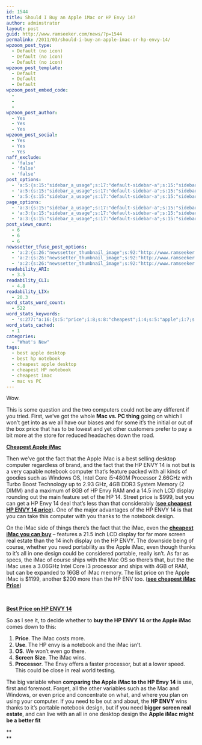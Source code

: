 ```yaml
---
id: 1544
title: Should I Buy an Apple iMac or HP Envy 14?
author: adminstrator
layout: post
guid: http://www.ramseeker.com/news/?p=1544
permalink: /2011/03/should-i-buy-an-apple-imac-or-hp-envy-14/
wpzoom_post_type:
  - Default (no icon)
  - Default (no icon)
  - Default (no icon)
wpzoom_post_template:
  - Default
  - Default
  - Default
wpzoom_post_embed_code:
  - 
  - 
  - 
wpzoom_post_author:
  - Yes
  - Yes
  - Yes
wpzoom_post_social:
  - Yes
  - Yes
  - Yes
naff_exclude:
  - 'false'
  - 'false'
  - 'false'
post_options:
  - 'a:5:{s:15:"sidebar_a_usage";s:17:"default-sidebar-a";s:15:"sidebar_b_usage";s:17:"default-sidebar-b";s:9:"hwa_usage";s:17:"default-headerbar";s:8:"ad_above";s:0:"";s:8:"ad_below";s:0:"";}'
  - 'a:5:{s:15:"sidebar_a_usage";s:17:"default-sidebar-a";s:15:"sidebar_b_usage";s:17:"default-sidebar-b";s:9:"hwa_usage";s:17:"default-headerbar";s:8:"ad_above";s:0:"";s:8:"ad_below";s:0:"";}'
  - 'a:5:{s:15:"sidebar_a_usage";s:17:"default-sidebar-a";s:15:"sidebar_b_usage";s:17:"default-sidebar-b";s:9:"hwa_usage";s:17:"default-headerbar";s:8:"ad_above";s:0:"";s:8:"ad_below";s:0:"";}'
page_options:
  - 'a:3:{s:15:"sidebar_a_usage";s:17:"default-sidebar-a";s:15:"sidebar_b_usage";s:17:"default-sidebar-b";s:9:"hwa_usage";s:17:"default-headerbar";}'
  - 'a:3:{s:15:"sidebar_a_usage";s:17:"default-sidebar-a";s:15:"sidebar_b_usage";s:17:"default-sidebar-b";s:9:"hwa_usage";s:17:"default-headerbar";}'
  - 'a:3:{s:15:"sidebar_a_usage";s:17:"default-sidebar-a";s:15:"sidebar_b_usage";s:17:"default-sidebar-b";s:9:"hwa_usage";s:17:"default-headerbar";}'
post_views_count:
  - 6
  - 6
  - 6
newssetter_tfuse_post_options:
  - 'a:2:{s:26:"newssetter_thumbnail_image";s:92:"http://www.ramseeker.com/wp-content/uploads/2011/03/Screen-shot-2011-03-28-at-4.20.17-PM.png";s:24:"newssetter_disable_image";s:4:"true";}'
  - 'a:2:{s:26:"newssetter_thumbnail_image";s:92:"http://www.ramseeker.com/wp-content/uploads/2011/03/Screen-shot-2011-03-28-at-4.20.17-PM.png";s:24:"newssetter_disable_image";s:4:"true";}'
  - 'a:2:{s:26:"newssetter_thumbnail_image";s:92:"http://www.ramseeker.com/wp-content/uploads/2011/03/Screen-shot-2011-03-28-at-4.20.17-PM.png";s:24:"newssetter_disable_image";s:4:"true";}'
readability_ARI:
  - 3.5
readability_CLI:
  - 4.8
readability_LIX:
  - 20.3
word_stats_word_count:
  - 522
word_stats_keywords:
  - 's:277:"a:16:{s:5:"price";i:8;s:8:"cheapest";i:4;s:5:"apple";i:7;s:4:"imac";i:17;s:4:"fact";i:3;s:8:"computer";i:4;s:4:"envy";i:12;s:8:"notebook";i:4;s:9:"processor";i:4;s:4:"inch";i:3;s:7:"display";i:3;s:6:"thanks";i:3;s:6:"design";i:4;s:6:"screen";i:3;s:4:"real";i:3;s:4:"need";i:3;}";'
word_stats_cached:
  - 1
categories:
  - "What's New"
tags:
  - best apple desktop
  - best hp notebook
  - cheapest apple desktop
  - cheapest HP notebook
  - cheapest imac
  - mac vs PC
---
```

<div style="float: right; margin-right: 5px;">
</div>

<div style="float: right; margin-right: 5px;">
</div>

Wow.

This is some question and the two computers could not be any different if you tried. First, we&#8217;ve got the whole **Mac vs. PC thing** going on which I won&#8217;t get into as we all have our biases and for some it&#8217;s the initial or out of the box price that has to be lowest and yet other customers prefer to pay a bit more at the store for reduced headaches down the road.

**[Cheapest Apple iMac][1]**

Then we&#8217;ve got the fact that the Apple iMac is a best selling desktop computer regardless of brand, and the fact that the HP ENVY 14 is not but is a very capable notebook computer that&#8217;s feature packed with all kinds of goodies such as Windows OS, Intel Core i5-480M Processor 2.66GHz with Turbo Boost Technology up to 2.93 GHz, 4GB DDR3 System Memory (2 DIMM) and a maximum of 8GB of HP Envy RAM and a 14.5 inch LCD display rounding out the main feature set of the HP 14. Street price is $999, but you can get a HP Envy 14 deal that&#8217;s less than that considerably (**[see cheapest HP ENVY 14 price][1]**). One of the major advantages of the HP ENVY 14 is that you can take this computer with you thanks to the notebook design.

On the iMac side of things there&#8217;s the fact that the iMac, even the **[cheapest iMac you can buy][2]** &#8211; features a 21.5 inch LCD display for far more screen real estate than the 14 inch display on the HP ENVY. The downside being of course, whether you need portability as the Apple iMac, even though thanks to it&#8217;s all in one design could be considered portable, really isn&#8217;t. As far as specs, the iMac of course ships with the Mac OS so there&#8217;s that, but the the iMac uses a 3.06GHz Intel Core i3 processor and ships with 4GB of RAM, but can be expanded to 16GB of iMac memory. The list price on the Apple iMac is $1199, another $200 more than the HP ENV too. (**[see cheapest iMac Price][1]**)

&nbsp;

**[Best Price on HP ENVY 14][1]**

So as I see it, to decide whether to **buy the HP ENVY 14 or the Apple iMac** comes down to this:

1. **Price**. The iMac costs more.  
2. **Use**. The HP envy is a notebook and the iMac isn&#8217;t.  
3. **OS**. We won&#8217;t even go there.  
4. **Screen Size**. The iMac wins.  
5. **Processor**. The Envy offers a faster processor, but at a lower speed. This could be close in real world testing.

The big variable when **comparing the Apple iMac to the HP Envy 14** is use, first and foremost. Forget, all the other variables such as the Mac and Windows, or even price and concentrate on what, and where you plan on using your computer. If you need to be out and about, the **HP ENVY** wins thanks to it&#8217;s portable notebook design, but if you need **bigger screen real estate**, and can live with an all in one desktop design the **Apple iMac might be a better fit**

**  
**

 [1]: http://www.amazon.com/gp/product/B002QQ8IO6/ref=as_li_ss_tl?ie=UTF8&tag=ramseeker-20&linkCode=as2&camp=1789&creative=390957&creativeASIN=B002QQ8IO6
 [2]: http://www.ramseeker.com/